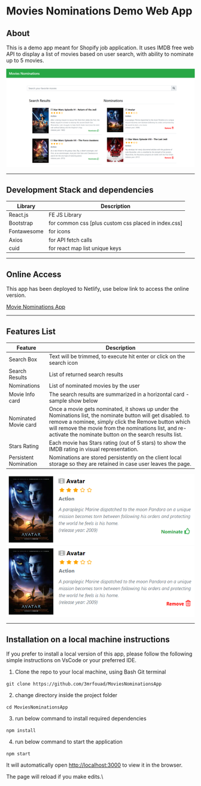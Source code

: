 # Movies Nominations Demo Web App

## **About**

This is a demo app meant for Shopify job application.
It uses IMDB free web API to display a list of movies based on user search, with ability to nominate up to 5 movies.

![Application snapshot](./doc/AppScreenShot.png)

---

## **Development Stack and dependencies**

| Library     | Description                                          |
| ----------- | ---------------------------------------------------- |
| React.js    | FE JS Library                                        |
| Bootstrap   | for common css [plus custom css placed in index.css] |
| Fontawesome | for icons                                            |
| Axios       | for API fetch calls                                  |
| cuid        | for react map list unique keys                       |

---

## **Online Access**

This app has been deployed to Netlify, use below link to access the online version.

[Movie Nominations App](https://movienominationsapp.netlify.app/)

---

## Features List

| Feature               | Description                                                                                                                                                                                                                                                                            |
| --------------------- | -------------------------------------------------------------------------------------------------------------------------------------------------------------------------------------------------------------------------------------------------------------------------------------- |
| Search Box            | Text will be trimmed, to execute hit enter or click on the search icon                                                                                                                                                                                                                 |
| Search Results        | List of returned search results                                                                                                                                                                                                                                                        |
| Nominations           | List of nominated movies by the user                                                                                                                                                                                                                                                   |
| Movie Info card       | The search results are summarized in a horizontal card - sample show below                                                                                                                                                                                                             |
| Nominated Movie card  | Once a movie gets nominated, it shows up under the Nominations list, the nominate button will get disabled. to remove a nominee, simply click the Remove button which will remove the movie from the nominations list, and re-activate the nominate button on the search results list. |
| Stars Rating          | Each movie has Stars rating (out of 5 stars) to show the IMDB rating in visual representation.                                                                                                                                                                                         |
| Persistent Nomination | Nominations are stored persistently on the client local storage so they are retained in case user leaves the page.                                                                                                                                                                     |

![horizontal card](./doc/sampleHorCard.png)
![horizontal card](./doc/sampleHorCard2.png)

---

## Installation on a local machine instructions

If you prefer to install a local version of this app, please follow the following simple instructions on VsCode or your preferred IDE.

1. Clone the repo to your local machine, using Bash Git terminal

`git clone https://github.com/3mrfouad/MoviesNominationsApp`

2. change directory inside the project folder

`cd MoviesNominationsApp`

3. run below command to install required dependencies

`npm install`

4. run below command to start the application

`npm start`

It will automatically open [http://localhost:3000](http://localhost:3000) to view it in the browser.

The page will reload if you make edits.\

